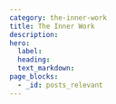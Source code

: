```yaml
---
category: the-inner-work
title: The Inner Work
description:
hero:
  label:
  heading:
  text_markdown:
page_blocks:
  - _id: posts_relevant
---
```

